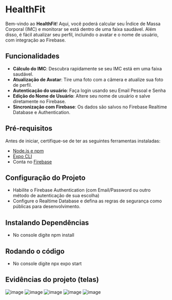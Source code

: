 # HealthFit

Bem-vindo ao **HealthFit**! Aqui, você poderá calcular seu Índice de Massa Corporal (IMC) e monitorar se está dentro de uma faixa saudável. Além disso, é fácil atualizar seu perfil, incluindo o avatar e o nome de usuário, com integração ao Firebase.

## Funcionalidades

- **Cálculo do IMC**: Descubra rapidamente se seu IMC está em uma faixa saudável.
- **Atualização de Avatar**: Tire uma foto com a câmera e atualize sua foto de perfil.
- **Autenticação do usuário**: Faça login usando seu Email Pessoal e Senha
- **Edição do Nome de Usuário**: Altere seu nome de usuário e salve diretamente no Firebase.
- **Sincronização com Firebase**: Os dados são salvos no Firebase Realtime Database e Authentication.

## Pré-requisitos

Antes de iniciar, certifique-se de ter as seguintes ferramentas instaladas:

- [Node.js e npm](https://nodejs.org/)
- [Expo CLI](https://docs.expo.dev/get-started/installation/)
- Conta no [Firebase](https://firebase.google.com/)

## Configuração do Projeto

- Habilite o Firebase Authentication (com Email/Password ou outro método de autenticação de sua escolha)
- Configure o Realtime Database e defina as regras de segurança como públicas para desenvolvimento.

##  Instalando Dependências

- No console digite npm install

##  Rodando o código

- No console digite npx expo start

##  Evidências do projeto (telas)
![image](https://github.com/user-attachments/assets/5ef86d4e-e730-45bc-8c62-585b1cdb674d)
![image](https://github.com/user-attachments/assets/2d813a1b-257e-46c1-ada4-a452934cd5af)
![image](https://github.com/user-attachments/assets/5b7b4ffa-a311-45cd-8c8b-82993b2bb9fa)
![image](https://github.com/user-attachments/assets/ec0b2283-1e4a-4ceb-a948-6f6d9b1daa9b)
![image](https://github.com/user-attachments/assets/b89da965-f13a-4c0c-9944-626669aab692)
